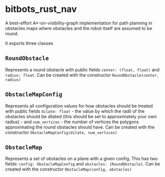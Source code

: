 # bitbots_rust_nav

A best-effort A*-on-visibility-graph implementation for path planning in obstacles maps where obstacles and the robot itself are assumed to be round. 

It exports three classes

## `RoundObstacle`

Represents a round obstacle with public fields `center: (float, float)` and `radius: float`. Can be created with the constructor `RoundObstacle(center, radius)`

## `ObstacleMapConfig`

Represents all configuration values for how obstacles should be treated with public fields `dilate: float` - the value by which the radii of the obstacles should be dilated (this should be set to approximately your own radius) - and `num_vertices` - the number of vertices the polygons approximating the round obstacles should have. Can be created with the constructor `ObstacleMapConfig(dilate, num_vertices)`

## `ObstacleMap`

Represents a set of obstacles on a plane with a given config. This has two fields: `config: ObstacleMapConfig` and `obstacles: [RoundObstacle]`. Can be created with the constructor `ObstacleMap(config, obstacles)`
